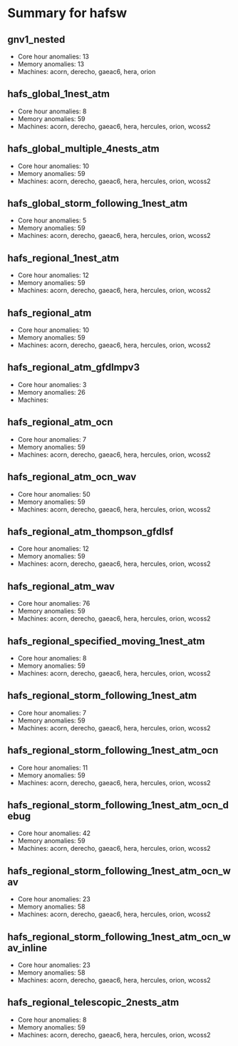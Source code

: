 # Summary for hafsw

## gnv1_nested
- Core hour anomalies: 13
- Memory anomalies: 13
- Machines: acorn, derecho, gaeac6, hera, orion

## hafs_global_1nest_atm
- Core hour anomalies: 8
- Memory anomalies: 59
- Machines: acorn, derecho, gaeac6, hera, hercules, orion, wcoss2

## hafs_global_multiple_4nests_atm
- Core hour anomalies: 10
- Memory anomalies: 59
- Machines: acorn, derecho, gaeac6, hera, hercules, orion, wcoss2

## hafs_global_storm_following_1nest_atm
- Core hour anomalies: 5
- Memory anomalies: 59
- Machines: acorn, derecho, gaeac6, hera, hercules, orion, wcoss2

## hafs_regional_1nest_atm
- Core hour anomalies: 12
- Memory anomalies: 59
- Machines: acorn, derecho, gaeac6, hera, hercules, orion, wcoss2

## hafs_regional_atm
- Core hour anomalies: 10
- Memory anomalies: 59
- Machines: acorn, derecho, gaeac6, hera, hercules, orion, wcoss2

## hafs_regional_atm_gfdlmpv3
- Core hour anomalies: 3
- Memory anomalies: 26
- Machines: 

## hafs_regional_atm_ocn
- Core hour anomalies: 7
- Memory anomalies: 59
- Machines: acorn, derecho, gaeac6, hera, hercules, orion, wcoss2

## hafs_regional_atm_ocn_wav
- Core hour anomalies: 50
- Memory anomalies: 59
- Machines: acorn, derecho, gaeac6, hera, hercules, orion, wcoss2

## hafs_regional_atm_thompson_gfdlsf
- Core hour anomalies: 12
- Memory anomalies: 59
- Machines: acorn, derecho, gaeac6, hera, hercules, orion, wcoss2

## hafs_regional_atm_wav
- Core hour anomalies: 76
- Memory anomalies: 59
- Machines: acorn, derecho, gaeac6, hera, hercules, orion, wcoss2

## hafs_regional_specified_moving_1nest_atm
- Core hour anomalies: 8
- Memory anomalies: 59
- Machines: acorn, derecho, gaeac6, hera, hercules, orion, wcoss2

## hafs_regional_storm_following_1nest_atm
- Core hour anomalies: 7
- Memory anomalies: 59
- Machines: acorn, derecho, gaeac6, hera, hercules, orion, wcoss2

## hafs_regional_storm_following_1nest_atm_ocn
- Core hour anomalies: 11
- Memory anomalies: 59
- Machines: acorn, derecho, gaeac6, hera, hercules, orion, wcoss2

## hafs_regional_storm_following_1nest_atm_ocn_debug
- Core hour anomalies: 42
- Memory anomalies: 59
- Machines: acorn, derecho, gaeac6, hera, hercules, orion, wcoss2

## hafs_regional_storm_following_1nest_atm_ocn_wav
- Core hour anomalies: 23
- Memory anomalies: 58
- Machines: acorn, derecho, gaeac6, hera, hercules, orion, wcoss2

## hafs_regional_storm_following_1nest_atm_ocn_wav_inline
- Core hour anomalies: 23
- Memory anomalies: 58
- Machines: acorn, derecho, gaeac6, hera, hercules, orion, wcoss2

## hafs_regional_telescopic_2nests_atm
- Core hour anomalies: 8
- Memory anomalies: 59
- Machines: acorn, derecho, gaeac6, hera, hercules, orion, wcoss2

